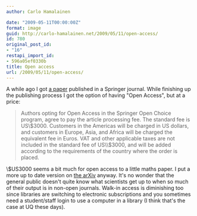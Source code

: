 ```yaml
---
author: Carlo Hamalainen

date: "2009-05-11T00:00:00Z"
format: image
guid: http://carlo-hamalainen.net/2009/05/11/open-access/
id: 780
original_post_id:
- "16"
restapi_import_id:
- 596a05ef0330b
title: Open access
url: /2009/05/11/open-access/
---
```

A while ago I got [a paper](http://www.springerlink.com/content/g777mm0g3h371225/) published in a Springer journal. While finishing up the publishing process I got the option of having "Open Access", but at a price: 

> Authors opting for Open Access in the Springer Open Choice program, agree to pay the article processing fee. The standard fee is US\\$3000.  Customers in the Americas will be charged in US dollars, and customers in Europe, Asia, and Africa will be charged the equivalent fee in Euros.  VAT and other applicable taxes are not included in the standard fee of US\\$3000, and will be added according to the requirements of the country where the order is placed.

\\$US3000 seems a bit much for open access to a little maths paper. I put a more up to date version on [the arXiv](http://arxiv.org/abs/0710.0938) anyway. It's no wonder that the general public doesn't quite know what scientists get up to when so much of their output is in non-open journals. Walk-in access is diminishing too since libraries are switching to electronic subscriptions and you sometimes need a student/staff login to use a computer in a library (I think that's the case at UQ these days).
